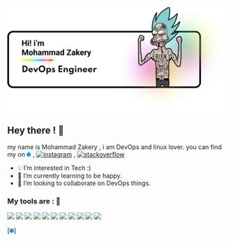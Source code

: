 ![](https://github.com/zakery1369/pics/blob/master/Rick2.png)
## Hey there ! 🤟
my name is Mohammad Zakery , i am DevOps and linux lover.
you can find my on [<svg xmlns="[http://www.w3.org/2000/svg](https://raw.githubusercontent.com/tandpfun/skill-icons/59059d9d1a2c092696dc66e00931cc1181a4ce1f/icons/Docker.svg)" width="10" height="10" fill="none" viewBox="0 0 10 10"><rect width="10" height="10" fill="#2396ED" rx="60"/></svg>](https://www.linkedin.com/in/alisahahrudi/)   , [<img src='https://cdn.jsdelivr.net/npm/simple-icons@3.0.1/icons/instagram.svg' alt='instagram' height='20'>](https://www.instagram.com/a.shahrudi/) , [<img src='https://cdn.jsdelivr.net/npm/simple-icons@3.0.1/icons/stackoverflow.svg' alt='stackoverflow' height='20'>](https://stackoverflow.com/users/13952238)  

- 💡 I’m interested in Tech :)
- 🐻 I’m currently learning to be happy.
- 💞️ I’m looking to collaborate on DevOps things.

### My tools are : 🔧
<!---
![](https://img.shields.io/badge/code-python-blue??style=flat&logo=python)   ![](https://img.shields.io/badge/os-linux-blue??style=flat&logo=linux) ![](https://img.shields.io/badge/code-c++-blue??style=flat&logo=C++)   ![](https://img.shields.io/badge/code-flutter-blue??style=flat&logo=flutter) ![](https://img.shields.io/badge/code-django-blue??style=flat&logo=django)    ![](https://img.shields.io/badge/Editor-VsCode-blue??style=flat&logo=visual-studio-code)
![](https://img.shields.io/badge/Shell-bash-blue??style=flat&logo=GNU-Bash)    ![](https://img.shields.io/badge/Robatic-ROS-blue??style=flat&logo=ROS) 
![](https://img.shields.io/badge/Tools-Docker-blue??style=flat&logo=Docker)    ![](https://img.shields.io/badge/code-Dart-blue??style=flat&logo=Dart)
![]()  ![]() 
![]()  ![](https://img.shields.io/badge/redis-%23DD0031.svg?&style=for-the-badge&logo=redis&logoColor=white) 
--->
![](https://img.shields.io/badge/docker-%230db7ed.svg?style=for-the-badge&logo=docker&logoColor=white) 
![](https://img.shields.io/badge/ansible-%231A1918.svg?style=for-the-badge&logo=ansible&logoColor=white) 
![](https://img.shields.io/badge/kubernetes-%23326ce5.svg?style=for-the-badge&logo=kubernetes&logoColor=white) 
![](https://img.shields.io/badge/Ubuntu-E95420?style=for-the-badge&logo=ubuntu&logoColor=white) 
![](https://img.shields.io/badge/Prometheus-E6522C?style=for-the-badge&logo=Prometheus&logoColor=white) 
![](https://img.shields.io/badge/GitLab-330F63?style=for-the-badge&logo=gitlab&logoColor=white) 
![](https://img.shields.io/badge/Jenkins-D24939?style=for-the-badge&logo=Jenkins&logoColor=white) 
![](https://img.shields.io/badge/Shell_Script-121011?style=for-the-badge&logo=gnu-bash&logoColor=white) 
![](https://img.shields.io/badge/Python-3776AB?style=for-the-badge&logo=python&logoColor=white)
![](https://img.shields.io/badge/GIT-E44C30?style=for-the-badge&logo=git&logoColor=white)
![](https://img.shields.io/badge/redis-%23DD0031.svg?&style=for-the-badge&logo=redis&logoColor=white) 

[<svg xmlns="http://www.w3.org/2000/svg" width="10" height="10" fill="none" viewBox="0 0 10 10"><rect width="10" height="10" fill="#2396ED" rx="60"/><path fill="#fff" d="M141.187 122.123H161.904V103.379H141.187V122.123ZM116.525 122.123H137.241V103.379H116.525V122.123ZM92.3554 122.123H113.072V103.379H92.3554V122.123ZM68.1859 122.123H88.4093V103.379H68.1859V122.123ZM43.5233 122.123H64.2399V103.379H43.5233V122.123ZM68.1859 99.4333H88.4093V80.6896H68.1859V99.4333ZM92.3554 99.4333H113.072V80.6896H92.3554V99.4333ZM116.525 99.4333H137.241V80.6896H116.525V99.4333ZM116.525 76.7436H137.241V58H116.525V76.7436ZM228 113.738C228 113.738 219.121 105.352 200.871 108.312C198.898 94.0075 183.607 85.6222 183.607 85.6222C183.607 85.6222 169.303 102.886 179.661 122.123C176.702 123.603 171.769 125.576 164.37 125.576H28.7257C26.2594 134.948 26.2594 197.097 94.3284 197.097C143.16 197.097 179.661 174.408 196.925 132.974C222.574 134.948 228 113.738 228 113.738Z"/></svg>]
